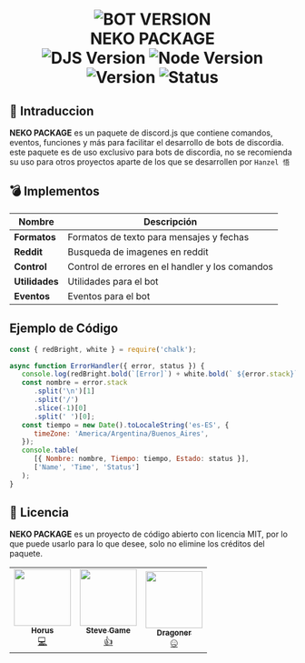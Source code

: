 <h1 align="center">
  <img src="https://cdn.discordapp.com/attachments/1134529955330535487/1136009848526491648/7.gif" alt="BOT VERSION"/><br/>NEKO PACKAGE<br/>
  <img src="https://img.shields.io/badge/Discord.js-v14-%2334d058?style=flat-square&logo=npm&logoColor=fff" alt="DJS Version"/>
  <img src="https://img.shields.io/badge/Node.js-v16-%2334d058?style=flat-square&logo=npm&logoColor=fff" alt="Node Version"/>
  <img src="https://img.shields.io/badge/Version-1.0.0-%2334d058?style=flat-square&logo=npm&logoColor=fff" alt="Version"/>
  <img src="https://img.shields.io/badge/Status-Online-%2334d058?style=flat-square&logo=npm&logoColor=fff" alt="Status"/>
</h1>

## 📄 Intraduccion

**NEKO PACKAGE** es un paquete de discord.js que contiene comandos, eventos, funciones y más para facilitar el desarrollo de bots de discordia.
este paquete es de uso exclusivo para bots de discordia, no se recomienda su uso para otros proyectos aparte de los que se desarrollen por `Hanzel 悟`

## 💣 Implementos

| Nombre         | Descripción                                     |
| -------------- | ----------------------------------------------- |
| **Formatos**   | Formatos de texto para mensajes y fechas        |
| **Reddit**     | Busqueda de imagenes en reddit                  |
| **Control**    | Control de errores en el handler y los comandos |
| **Utilidades** | Utilidades para el bot                          |
| **Eventos**    | Eventos para el bot                             |

## Ejemplo de Código

```js
const { redBright, white } = require('chalk');

async function ErrorHandler({ error, status }) {
   console.log(redBright.bold(`[Error]`) + white.bold(` ${error.stack}`));
   const nombre = error.stack
      .split('\n')[1]
      .split('/')
      .slice(-1)[0]
      .split(' ')[0];
   const tiempo = new Date().toLocaleString('es-ES', {
      timeZone: 'America/Argentina/Buenos_Aires',
   });
   console.table(
      [{ Nombre: nombre, Tiempo: tiempo, Estado: status }],
      ['Name', 'Time', 'Status']
   );
}
```

## 📝 Licencia

**NEKO PACKAGE** es un proyecto de código abierto con licencia MIT, por lo que puede usarlo para lo que desee, solo no elimine los créditos del paquete.

<table>
  <tr>
    <td align="center">
      <a href="https://luiss-horus.gitbook.io/documentacion/" target="_blank">
      <img src="https://cdn.discordapp.com/avatars/679560282929889331/cddaf2a17070d21133784a48010463bf.webp" width="100px;" alt=""/><br /><sub><b>Horus</b></sub></a><br />
      <a href="https://bit.ly/nightdashboard" title="Code">💻</a></td>
    <td align="center">
      <a href="https://tienda.demonscraft.live/" target="_blank">
      <img src="https://cdn.discordapp.com/avatars/981339172231077959/9cdca50bb301a589697a5965c4d8ec76.jpg" width="100px;" alt=""/><br /><sub><b>Steve Game</b></sub></a><br />
      <a href="https://www.tiktok.com/@demonscraft1?_op=1&_r=1&_t=8dGvpGDEdFd" title="Code">👍</a>
    </td>
    <td align="center">
      <a href="https://luiss-horus.gitbook.io/documentacion/" target="_blank">
      <img src="https://cdn.discordapp.com/avatars/749072448397246495/ae9d347e38b4a92f46c7b28646017cde.jpg" width="100px;" alt=""/><br /><sub><b>Dragoner</b></sub></a><br />
      <a href="https://bit.ly/nightdashboard" title="Code">🤐</a>
    </td>
  </tr>
</table>
